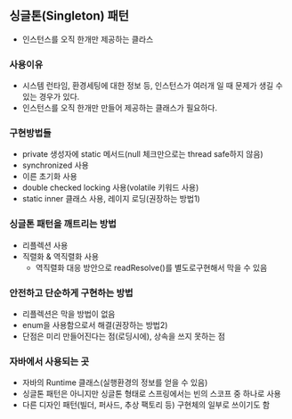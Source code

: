 ## 싱글톤(Singleton) 패턴
- 인스턴스를 오직 한개만 제공하는 클라스

### 사용이유
- 시스템 런타임, 환경세팅에 대한 정보 등, 인스턴스가 여러개 일 때 문제가 생길 수 있는 경우가 있다.
- 인스턴스를 오직 한개만 만들어 제공하는 클래스가 필요하다.

### 구현방법들
- private 생성자에 static 메서드(null 체크만으로는 thread safe하지 않음)
- synchronized 사용
- 이른 초기화 사용
- double checked locking 사용(volatile 키워드 사용)
- static inner 클래스 사용, 레이지 로딩(권장하는 방법1)

### 싱글톤 패턴을 깨트리는 방법
- 리플렉션 사용
- 직렬화 & 역직렬화 사용
  - 역직렬화 대응 방안으로 readResolve()를 별도로구현해서 막을 수 있음

### 안전하고 단순하게 구현하는 방법
- 리플렉션은 막을 방법이 없음
- enum을 사용함으로서 해결(권장하는 방법2)
- 단점은 미리 만들어진다는 점(로딩시에), 상속을 쓰지 못하는 점

### 자바에서 사용되는 곳
- 자바의 Runtime 클래스(실행환경의 정보를 얻을 수 있음)
- 싱글톤 패턴은 아니지만 싱글톤 형태로 스프링에서는 빈의 스코프 중 하나로 사용
- 다른 디자인 패턴(빌더, 퍼사드, 추상 팩토리 등) 구현체의 일부로 쓰이기도 함
